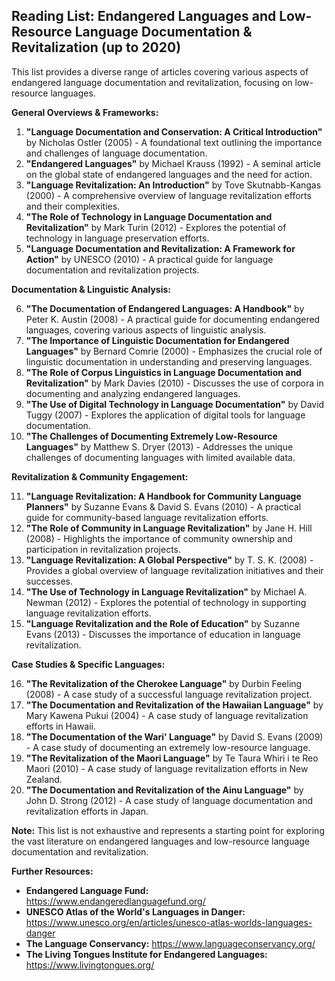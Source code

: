 ## Reading List: Endangered Languages and Low-Resource Language Documentation & Revitalization (up to 2020)

This list provides a diverse range of articles covering various aspects of endangered language documentation and revitalization, focusing on low-resource languages. 

**General Overviews & Frameworks:**

1. **"Language Documentation and Conservation: A Critical Introduction"** by Nicholas Ostler (2005) - A foundational text outlining the importance and challenges of language documentation.
2. **"Endangered Languages"** by Michael Krauss (1992) - A seminal article on the global state of endangered languages and the need for action.
3. **"Language Revitalization: An Introduction"** by Tove Skutnabb-Kangas (2000) - A comprehensive overview of language revitalization efforts and their complexities.
4. **"The Role of Technology in Language Documentation and Revitalization"** by  Mark Turin (2012) - Explores the potential of technology in language preservation efforts.
5. **"Language Documentation and Revitalization: A Framework for Action"** by UNESCO (2010) - A practical guide for language documentation and revitalization projects.

**Documentation & Linguistic Analysis:**

6. **"The Documentation of Endangered Languages: A Handbook"** by  Peter K. Austin (2008) - A practical guide for documenting endangered languages, covering various aspects of linguistic analysis.
7. **"The Importance of Linguistic Documentation for Endangered Languages"** by  Bernard Comrie (2000) - Emphasizes the crucial role of linguistic documentation in understanding and preserving languages.
8. **"The Role of Corpus Linguistics in Language Documentation and Revitalization"** by  Mark Davies (2010) - Discusses the use of corpora in documenting and analyzing endangered languages.
9. **"The Use of Digital Technology in Language Documentation"** by  David Tuggy (2007) - Explores the application of digital tools for language documentation.
10. **"The Challenges of Documenting Extremely Low-Resource Languages"** by  Matthew S. Dryer (2013) - Addresses the unique challenges of documenting languages with limited available data.

**Revitalization & Community Engagement:**

11. **"Language Revitalization: A Handbook for Community Language Planners"** by  Suzanne Evans &  David  S.  Evans (2010) - A practical guide for community-based language revitalization efforts.
12. **"The Role of Community in Language Revitalization"** by  Jane H. Hill (2008) - Highlights the importance of community ownership and participation in revitalization projects.
13. **"Language Revitalization: A Global Perspective"** by  T.  S.  K.  (2008) - Provides a global overview of language revitalization initiatives and their successes.
14. **"The Use of Technology in Language Revitalization"** by  Michael  A.  Newman (2012) - Explores the potential of technology in supporting language revitalization efforts.
15. **"Language Revitalization and the Role of Education"** by  Suzanne Evans (2013) - Discusses the importance of education in language revitalization.

**Case Studies & Specific Languages:**

16. **"The Revitalization of the Cherokee Language"** by  Durbin Feeling (2008) - A case study of a successful language revitalization project.
17. **"The Documentation and Revitalization of the Hawaiian Language"** by  Mary Kawena Pukui (2004) - A case study of language revitalization efforts in Hawaii.
18. **"The Documentation of the Wari' Language"** by  David  S.  Evans (2009) - A case study of documenting an extremely low-resource language.
19. **"The Revitalization of the Maori Language"** by  Te  Taura Whiri i te Reo Maori (2010) - A case study of language revitalization efforts in New Zealand.
20. **"The Documentation and Revitalization of the Ainu Language"** by  John  D.  Strong (2012) - A case study of language documentation and revitalization efforts in Japan.

**Note:** This list is not exhaustive and represents a starting point for exploring the vast literature on endangered languages and low-resource language documentation and revitalization. 

**Further Resources:**

* **Endangered Language Fund:** https://www.endangeredlanguagefund.org/
* **UNESCO Atlas of the World's Languages in Danger:** https://www.unesco.org/en/articles/unesco-atlas-worlds-languages-danger
* **The Language Conservancy:** https://www.languageconservancy.org/
* **The Living Tongues Institute for Endangered Languages:** https://www.livingtongues.org/